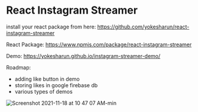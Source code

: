 # React Instagram Streamer

install your react package from here: https://github.com/yokesharun/react-instagram-streamer

React Package: https://www.npmjs.com/package/react-instagram-streamer

Demo: https://yokesharun.github.io/instagram-streamer-demo/

Roadmap:

* adding like button in demo
* storing likes in google firebase db
* various types of demos


![Screenshot 2021-11-18 at 10 47 07 AM-min](https://user-images.githubusercontent.com/12830078/142357139-10643351-1985-4676-a1cb-763ddd743031.png)


